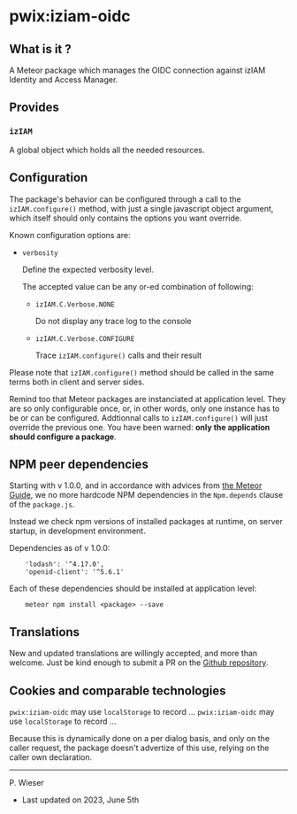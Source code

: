# pwix:iziam-oidc

## What is it ?

A Meteor package which manages the OIDC connection against izIAM Identity and Access Manager.

## Provides

### `izIAM`

A global object which holds all the needed resources.

## Configuration

The package's behavior can be configured through a call to the `izIAM.configure()` method, with just a single javascript object argument, which itself should only contains the options you want override.

Known configuration options are:

- `verbosity`

    Define the expected verbosity level.

    The accepted value can be any or-ed combination of following:

    - `izIAM.C.Verbose.NONE`

        Do not display any trace log to the console

    - `izIAM.C.Verbose.CONFIGURE`

        Trace `izIAM.configure()` calls and their result

Please note that `izIAM.configure()` method should be called in the same terms both in client and server sides.

Remind too that Meteor packages are instanciated at application level. They are so only configurable once, or, in other words, only one instance has to be or can be configured. Addtionnal calls to `izIAM.configure()` will just override the previous one. You have been warned: **only the application should configure a package**.

## NPM peer dependencies

Starting with v 1.0.0, and in accordance with advices from [the Meteor Guide](https://guide.meteor.com/writing-atmosphere-packages.html#npm-dependencies), we no more hardcode NPM dependencies in the `Npm.depends` clause of the `package.js`. 

Instead we check npm versions of installed packages at runtime, on server startup, in development environment.

Dependencies as of v 1.0.0:
```
    'lodash': '^4.17.0',
    'openid-client': '^5.6.1'
```

Each of these dependencies should be installed at application level:
```
    meteor npm install <package> --save
```

## Translations

New and updated translations are willingly accepted, and more than welcome. Just be kind enough to submit a PR on the [Github repository](https://github.com/trychlos/pwix-iziam/pulls).

## Cookies and comparable technologies

`pwix:iziam-oidc` may use `localStorage` to record ...
`pwix:iziam-oidc` may use `localStorage` to record ...

Because this is dynamically done on a per dialog basis, and only on the caller request, the package doesn't advertize of this use, relying on the caller own declaration.

---
P. Wieser
- Last updated on 2023, June 5th
